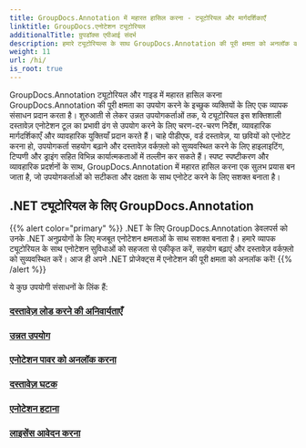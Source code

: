 ```yaml
---
title: GroupDocs.Annotation में महारत हासिल करना - ट्यूटोरियल और मार्गदर्शिकाएँ
linktitle: GroupDocs.एनोटेशन ट्यूटोरियल
additionalTitle: ग्रुपडॉक्स एपीआई संदर्भ
description: हमारे ट्यूटोरियल्स के साथ GroupDocs.Annotation की पूरी क्षमता को अनलॉक करें। व्यापक गाइडों और युक्तियों के साथ सहयोग बढ़ाएँ और वर्कफ़्लो को सुव्यवस्थित करें।
weight: 11
url: /hi/
is_root: true
---
```


GroupDocs.Annotation ट्यूटोरियल और गाइड में महारत हासिल करना GroupDocs.Annotation की पूरी क्षमता का उपयोग करने के इच्छुक व्यक्तियों के लिए एक व्यापक संसाधन प्रदान करता है। शुरुआती से लेकर उन्नत उपयोगकर्ताओं तक, ये ट्यूटोरियल इस शक्तिशाली दस्तावेज़ एनोटेशन टूल का प्रभावी ढंग से उपयोग करने के लिए चरण-दर-चरण निर्देश, व्यावहारिक मार्गदर्शिकाएँ और व्यावहारिक युक्तियाँ प्रदान करते हैं। चाहे पीडीएफ, वर्ड दस्तावेज़, या छवियों को एनोटेट करना हो, उपयोगकर्ता सहयोग बढ़ाने और दस्तावेज़ वर्कफ़्लो को सुव्यवस्थित करने के लिए हाइलाइटिंग, टिप्पणी और ड्राइंग सहित विभिन्न कार्यात्मकताओं में तल्लीन कर सकते हैं। स्पष्ट स्पष्टीकरण और व्यावहारिक प्रदर्शनों के साथ, GroupDocs.Annotation में महारत हासिल करना एक सुलभ प्रयास बन जाता है, जो उपयोगकर्ताओं को सटीकता और दक्षता के साथ एनोटेट करने के लिए सशक्त बनाता है।

## .NET ट्यूटोरियल के लिए GroupDocs.Annotation
{{% alert color="primary" %}}
.NET के लिए GroupDocs.Annotation डेवलपर्स को उनके .NET अनुप्रयोगों के लिए मजबूत एनोटेशन क्षमताओं के साथ सशक्त बनाता है। हमारे व्यापक ट्यूटोरियल के साथ एनोटेशन सुविधाओं को सहजता से एकीकृत करें, सहयोग बढ़ाएं और दस्तावेज़ वर्कफ़्लो को सुव्यवस्थित करें। आज ही अपने .NET प्रोजेक्ट्स में एनोटेशन की पूरी क्षमता को अनलॉक करें!
{{% /alert %}}

ये कुछ उपयोगी संसाधनों के लिंक हैं:
 
### [दस्तावेज़ लोड करने की अनिवार्यताएँ](./net/document-loading-essentials/)
### [उन्नत उपयोग](./net/advanced-usage/)
### [एनोटेशन पावर को अनलॉक करना](./net/unlocking-annotation-power/)
### [दस्तावेज़ घटक](./net/document-components/)
### [एनोटेशन हटाना](./net/removing-annotations/)
### [लाइसेंस आवेदन करना](./net/applying-licenses/)


